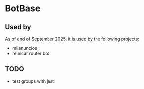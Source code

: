 # BotBase

## Used by

As of end of September 2025, it is used by the following projects:
- milanuncios
- reinicar router bot

## TODO

- test groups with jest
